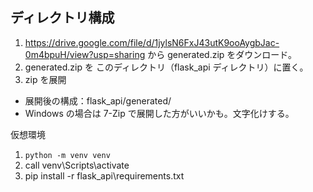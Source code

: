 ## ディレクトリ構成

1. https://drive.google.com/file/d/1jylsN6FxJ43utK9ooAygbJac-0m4bpuH/view?usp=sharing から generated.zip をダウンロード。
1. generated.zip を このディレクトリ（flask_api ディレクトリ）に置く。
1. zip を展開

- 展開後の構成：flask_api/generated/
- Windows の場合は 7-Zip で展開した方がいいかも。文字化けする。

仮想環境

1. `python -m venv venv`
2. call venv\Scripts\activate
3. pip install -r flask_api\requirements.txt
